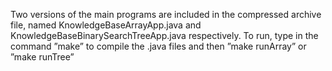Two versions of the main programs are included in the compressed archive file, named
KnowledgeBaseArrayApp.java and KnowledgeBaseBinarySearchTreeApp.java respectively.
To run, type in the command ”make” to compile the .java files and then ”make
runArray” or ”make runTree”
